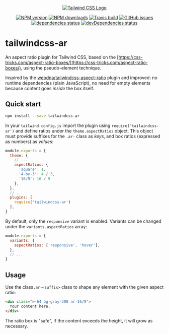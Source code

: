 <!-- markdownlint-disable no-inline-html -->
<p align="center">
  <a href="https://tailwindcss.com/"><img src="https://user-images.githubusercontent.com/1532616/84816157-5b8ca580-b014-11ea-9102-574c70528838.png" alt="Tailwind CSS Logo" /></a>
</p>

<p align="center">
  <a href="https://www.npmjs.com/package/tailwindcss-ar"><img src="https://img.shields.io/npm/v/tailwindcss-ar.svg" alt="NPM version" /></a>
  <a href="https://www.npmjs.com/package/tailwindcss-ar"><img src="https://img.shields.io/npm/dw/tailwindcss-ar.svg" alt="NPM downloads" /></a>
  <a href="https://travis-ci.com/gremo/tailwindcss-ar"><img src="https://travis-ci.com/gremo/tailwindcss-ar.svg?branch=master" alt="Travis build" /></a>
  <a href="https://travis-ci.org/gremo/tailwindcss-ar"><img src="https://img.shields.io/github/issues/gremo/tailwindcss-ar.svg" alt="GitHub issues" /></a>
  <a href="https://david-dm.org/gremo/tailwindcss-ar"><img src="https://img.shields.io/david/gremo/tailwindcss-ar.svg" alt="dependencies status"></a>
  <a href="https://david-dm.org/gremo/tailwindcss-ar?type=dev"><img src="https://david-dm.org/gremo/tailwindcss-ar/dev-status.svg" alt="devDependencies status" /></a>
</p>
<!-- markdownlint-restore -->

# tailwindcss-ar

An aspect ratio plugin for Tailwind CSS, based on the [https://css-tricks.com/aspect-ratio-boxes/](https://css-tricks.com/aspect-ratio-boxes/), using the pseudo-element technique.

Inspired by the [webdna/tailwindcss-aspect-ratio](https://github.com/webdna/tailwindcss-aspect-ratio) plugin and improved: no runtime dependencies (plain JavaScript), no need for empty elements because content goes *inside* the box itself.

## Quick start

```bash
npm install --save tailwindcss-ar
```

In your `tailwind.config.js` import the plugin using `require('tailwindcss-ar')` and define ratios under the `theme.aspectRatios` object. This object must provide suffixes for the `.ar-` class as *keys*, and box ratios (expressed as numbers) as *values*:

```javascript
module.exports = {
  theme: {
    // ...
    aspectRatios: {
      'square': 1,
      '4-by-3': 4 / 3,
      '16/9': 16 / 9
    },
  },
  // ...
  plugins: [
    require('tailwindcss-ar')
  ],
}
```

 By default, only the `responsive` variant is enabled. Variants can be changed under the `variants.aspectRatios` array:

```javascript
module.exports = {
  variants: {
    aspectRatios: ['responsive', 'hover'],
  },
  // ...
}
```

## Usage

Use the class`.ar-<suffix>` class to shape any element with the given aspect ratio:

```html
<div class="w-64 bg-gray-300 ar-16/9">
  Your content here.
</div>
```

The ratio box is "safe", if the content exceeds the height, it will grow as necessary.
